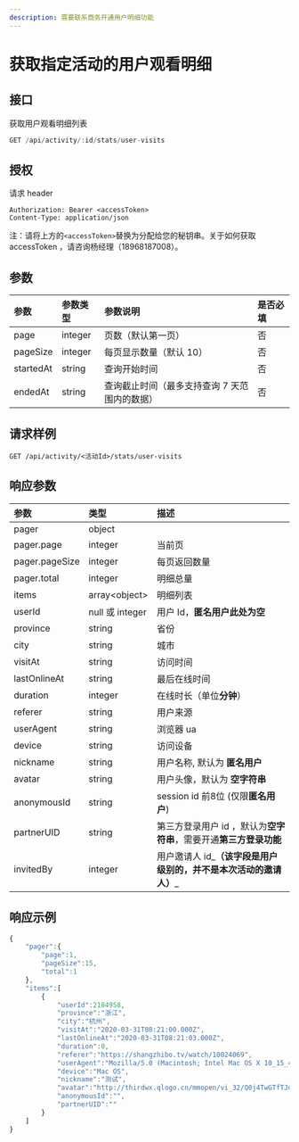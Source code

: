 ```yaml
---
description: 需要联系商务开通用户明细功能
---
```


# 获取指定活动的用户观看明细

## 接口

获取用户观看明细列表

```javascript
GET /api/activity/:id/stats/user-visits
```

## 授权

请求 header

```http
Authorization: Bearer <accessToken>
Content-Type: application/json
```

注：请将上方的`<accessToken>`替换为分配给您的秘钥串。关于如何获取 accessToken ，请咨询杨经理（18968187008）。

## 参数

| 参数 | 参数类型 | 参数说明 | 是否必填 |
| :--- | :--- | :--- | :--- |
| page | integer | 页数（默认第一页） | 否 |
| pageSize | integer | 每页显示数量（默认 10） | 否 |
| startedAt | string | 查询开始时间 | 否 |
| endedAt | string | 查询截止时间（最多支持查询 7 天范围内的数据） | 否 |

## 请求样例

```text
GET /api/activity/<活动Id>/stats/user-visits
```

## 响应参数

| 参数 | 类型 | 描述 |
| :--- | :--- | :--- |
| pager | object |  |
| pager.page | integer | 当前页 |
| pager.pageSize | integer | 每页返回数量 |
| pager.total | integer | 明细总量 |
| items | array&lt;object&gt; | 明细列表 |
| userId | null 或 integer | 用户 Id，**匿名用户此处为空** |
| province | string | 省份 |
| city | string | 城市 |
| visitAt | string | 访问时间 |
| lastOnlineAt | string | 最后在线时间 |
| duration | integer | 在线时长（单位**分钟**） |
| referer | string | 用户来源 |
| userAgent | string | 浏览器 ua |
| device | string | 访问设备 |
| nickname | string | 用户名称, 默认为 **匿名用户** |
| avatar | string | 用户头像，默认为 **空字符串** |
| anonymousId | string | session id 前8位 \(仅限**匿名用户**\) |
| partnerUID | string | 第三方登录用户 id ，默认为**空字符串**，需要开通**第三方登录功能** |
| invitedBy | integer | 用户邀请人 id_**（该字段是用户级别的，并不是本次活动的邀请人）**_ |

## 响应示例

```javascript
{
    "pager":{
        "page":1,
        "pageSize":15,
        "total":1
    },
    "items":[
        {
            "userId":2184958,
            "province":"浙江",
            "city":"杭州",
            "visitAt":"2020-03-31T08:21:00.000Z",
            "lastOnlineAt":"2020-03-31T08:21:03.000Z",
            "duration":0,
            "referer":"https://shangzhibo.tv/watch/10024069",
            "userAgent":"Mozilla/5.0 (Macintosh; Intel Mac OS X 10_15_4) AppleWebKit/537.36 (KHTML, like Gecko) Chrome/80.0.3987.149 Safari/537.36",
            "device":"Mac OS",
            "nickname":"测试",
            "avatar":"http://thirdwx.qlogo.cn/mmopen/vi_32/Q0j4TwGTfTJdhX8EJDyyxX3NHRRqu30ia6ibCdft438GpiayNiaO2NYoKxiaCQCQIx0GMu3CKvN0jHu1lzNWufaS9ibA/132",
            "anonymousId":"",
            "partnerUID":""
        }
    ]
}
```

